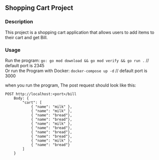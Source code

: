 ## Shopping Cart Project

### Description
This project is a shopping cart application that allows users to add items to their cart and get Bill.

### Usage
Run the program: `go: go mod download && go mod verify && go run .` // default port is 2345  
Or run the Program with Docker: `docker-compose up -d` // default port is 3000

when you run the program, The post request should look like this:
```
POST http://localhost:<port>/bill 
    Body: {
        "cart": [
            { "name": "milk" },
            { "name": "milk" },
            { "name": "bread"},
            { "name": "bread"},
            { "name": "milk" },
            { "name": "bread"},
            { "name": "bread"},
            { "name": "bread"},
            { "name": "milk" },
            { "name": "bread"}
        ]
    }
```
